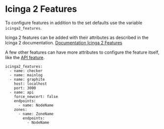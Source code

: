# Icinga 2 Features

To configure features in addition to the set defaults use the variable `icinga2_features`.

Icinga 2 features can be added with their attributes as described in the Icinga 2 documentation.
[Documentation Icinga 2 Features](https://icinga.com/docs/icinga-2/latest/doc/09-object-types/#features)

A few other features can have more attributes to configure the feature itself, like the [API feature](features/feature-api.md).

```
icinga2_features:
  - name: checker
  - name: mainlog
  - name: graphite
    host: localhost
    port: 3000
  - name: api
    force_newcert: false
    endpoints:
      - name: NodeName
    zones:
      - name: ZoneName
        endpoints:
          - NodeName
```
